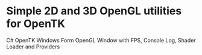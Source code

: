 # Simple 2D and 3D OpenGL utilities for OpenTK
C# OpenTK Windows Form OpenGL Window with FPS, Console Log, Shader Loader and Providers
